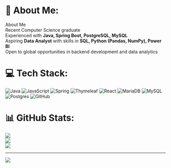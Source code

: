 # 💫 About Me:
 About Me  <br>Recent Computer Science graduate  <br>Experienced with **Java, Spring Boot, PostgreSQL, MySQL**  <br>Aspiring **Data Analyst** with skills in **SQL, Python (Pandas, NumPy), Power BI**  <br>Open to global opportunities in backend development and data analytics  <br>


# 💻 Tech Stack:
![Java](https://img.shields.io/badge/java-%23ED8B00.svg?style=for-the-badge&logo=openjdk&logoColor=white) ![JavaScript](https://img.shields.io/badge/javascript-%23323330.svg?style=for-the-badge&logo=javascript&logoColor=%23F7DF1E) ![Spring](https://img.shields.io/badge/spring-%236DB33F.svg?style=for-the-badge&logo=spring&logoColor=white) ![Thymeleaf](https://img.shields.io/badge/Thymeleaf-%23005C0F.svg?style=for-the-badge&logo=Thymeleaf&logoColor=white) ![React](https://img.shields.io/badge/react-%2320232a.svg?style=for-the-badge&logo=react&logoColor=%2361DAFB) ![MariaDB](https://img.shields.io/badge/MariaDB-003545?style=for-the-badge&logo=mariadb&logoColor=white) ![MySQL](https://img.shields.io/badge/mysql-4479A1.svg?style=for-the-badge&logo=mysql&logoColor=white) ![Postgres](https://img.shields.io/badge/postgres-%23316192.svg?style=for-the-badge&logo=postgresql&logoColor=white) ![GitHub](https://img.shields.io/badge/github-%23121011.svg?style=for-the-badge&logo=github&logoColor=white)
# 📊 GitHub Stats:
![](https://github-readme-stats.vercel.app/api?username=sashahh&theme=dark&hide_border=false&include_all_commits=false&count_private=false)<br/>
![](https://nirzak-streak-stats.vercel.app/?user=sashahh&theme=dark&hide_border=false)<br/>
![](https://github-readme-stats.vercel.app/api/top-langs/?username=sashahh&theme=dark&hide_border=false&include_all_commits=false&count_private=false&layout=compact)

---
[![](https://visitcount.itsvg.in/api?id=sashahh&icon=0&color=0)](https://visitcount.itsvg.in)

<!-- Proudly created with GPRM ( https://gprm.itsvg.in ) -->
